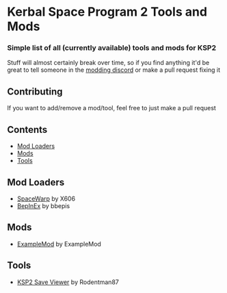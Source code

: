 # Kerbal Space Program 2 Tools and Mods
### Simple list of all (currently available) tools and mods for KSP2
Stuff will almost certainly break over time, so if you find anything it'd be great to tell someone in the [modding discord](https://discord.gg/3D7Yj9SJ8n) or make a pull request fixing it

## Contributing
If you want to add/remove a mod/tool, feel free to just make a pull request

## Contents
- [Mod Loaders](#mod-loaders)
- [Mods](#mods)
- [Tools](#tools)

## Mod Loaders
- [SpaceWarp](https://github.com/X606/SpaceWarp) by X606
- [BepInEx](https://github.com/BepInEx/BepInEx) by bbepis

## Mods
- [ExampleMod]() by ExampleMod

## Tools
- [KSP2 Save Viewer](https://ksp-2-save-viewer.likesdinosaurs.com/) by Rodentman87
